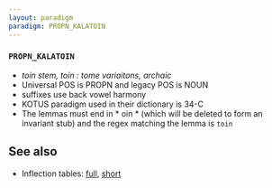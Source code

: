 ```yaml
---
layout: paradigm
paradigm: PROPN_KALATOIN
---
```

### ` PROPN_KALATOIN `

* _toin stem, toin : tome variaitons, archaic_
* Universal POS is PROPN and legacy POS is NOUN
* suffixes use back vowel harmony
* KOTUS paradigm used in their dictionary is 34-C
* The lemmas must end in * oin * (which will be deleted to form an invariant stub) and the regex matching the lemma is ` toin `

## See also

* Inflection tables: [full](gen/K/Kalatoin.html), [short](gen/K/Kalatoin_wikt.html)

